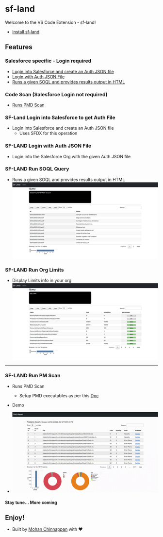 # sf-land 

Welcome to the VS Code Extension - sf-land!

- [Install sf-land ](https://marketplace.visualstudio.com/items?itemName=mohanChinnappan.sf-land)

## Features
### Salesforce specific - Login required
-  [Login into Salesforce and create an Auth JSON file](#login1)
-  [Login with Auth JSON File](#login2)
-  [Runs a given SOQL and provides results output in HTML](#sfquery)

### Code Scan (Salesforce Login not required)
-  [Runs PMD Scan](#pmdscan)


<a name='login1'></a>
### SF-Land Login into Salesforce to get Auth File
- Login into Salesforce and create an Auth JSON file
    - Uses SFDX for this operation

<a name='login1'></a>
### SF-LAND Login with Auth JSON File
- Login into the Salesforce Org with the given Auth JSON file

<a name='sfquery'></a>
### SF-LAND Run SOQL Query
- Runs a given SOQL and provides results output in HTML
![query results](img/sf-land-query-results-1.png)


<a name='sflimits'></a>
### SF-LAND Run Org Limits
-  Display Limits info in your org
![limits results](img/sf-land-org-limits-1.png)

---
<a name='pmdscan'></a>
### SF-LAND Run PM Scan
- Runs PMD Scan
    - Setup PMD executables as per this [Doc](https://github.com/mohan-chinnappan-n/cli-dx/blob/master/mdapi/pmd-codescan.md)

- Demo
- ![PMD Report Demo](https://raw.githubusercontent.com/mohan-chinnappan-n/kural-docs/master/img/new_pmd-report-1.gif)

#### Stay tune... More coming

**Enjoy!**
---


- Built by [Mohan Chinnappan](https://www.linkedin.com/in/mohan-chinnappan-232ab632/) with ♥

